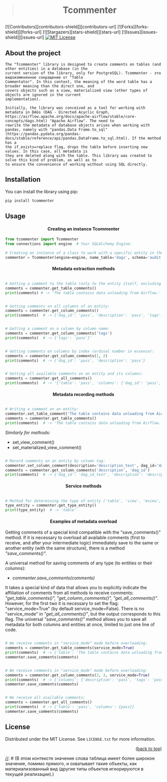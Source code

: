 > # <p align="center">Tcommenter</p>

[![Contributors][contributors-shield]][contributors-url]
[![Forks][forks-shield]][forks-url]
[![Stargazers][stars-shield]][stars-url]
[![Issues][issues-shield]][issues-url]
[![MIT License][license-shield]][license-url]

## About the project

    The "Tcommenter" library is designed to create comments on tables (and other entities) in a database (in the 
    current version of the library, only for PostgreSQL). Tcommenter - это видоизмененное сокращение от "Table 
    Commentator". In this context, the meaning of the word table has a broader meaning than the direct one, and 
    covers objects such as a view, materialized view (other types of objects are ignored in the current 
    implementation).

    Initially, the library was conceived as a tool for working with metadata in DAGs (DAG - Directed Acyclic Graph,
    https://airflow.apache.org/docs/apache-airflow/stable/core-concepts/dags.html) "Apache Airflow". The need to
    rewrite the metadata of database objects arises when working with pandas, namely with "pandas.Data Frame.to_sql"
    (https://pandas.pydata.org/pandas-docs/stable/reference/api/pandas.DataFrame.to_sql.html). If the method has a
    the if_exists=replace flag, drops the table before inserting new values. In this case, all metadata is
    they are deleted along with the table. This library was created to solve this kind of problem, as well as to
    to ensure the convenience of working without using SQL directly.


## Installation
You can install the library using pip:
```sh
pip install tcommenter
```

[//]: # (## <p align="center"> Примеры использования</p> )
## Usage

[//]: # (- Создание экземпляра Tcommenter)
#### <p align="center">Creating an instance Tcommenter</p>
```python
from tcommenter import Tcommenter
from connections import engine  # Your SQLAlchemy Engine:

# Creating an instance of a class to work with a specific entity in the database:
commenter = Tcommenter(engine=engine, name_table='dags', schema='audit')
```

[//]: # (- Metadata extraction methods:)
#### <p align="center">Metadata extraction methods</p>

```python

# Getting a comment to the table (only to the entity itself, excluding comments to columns):
comments = commenter.get_table_comments() 
print(comments) # -> 'The table contains data unloading from Airflow.'

```


```python

# Getting comments on all columns of an entity:
comments = commenter.get_column_comments()
print(comments)  # -> {'dag_id': 'pass', 'description': 'pass', 'tags': 'pass', pass}

```

```python

# Getting a comment on a column by column name:
comments = commenter.get_column_comments('tags')
print(comments)  # -> {'tags': 'pass'}'

````

```python

# Getting comments on columns by index (ordinal number in essence):
comments = commenter.get_column_comments(1, 2)
print(comments)  # -> {'dag_id': 'pass', 'description': 'pass'}

````
```python

# Getting all available comments on an entity and its columns:
comments = commenter.get_all_comments()
print(comments)  # -> '{'table': 'pass', 'columns': {'dag_id': 'pass', 'description': 'pass', pass}}'

````

[//]: # (- Metadata recording methods:)
#### <p align="center">Metadata recording methods</p>

```python

# Writing a comment on an entity:
commenter.set_table_comment('The table contains data unloading from Airflow.')
comments = commenter.get_table_comments()
print(comments)  # -> 'The table contains data unloading from Airflow.'

````

*Similarly for methods:*
* set_view_comment() 
* set_materialized_view_comment()

```python

# Record comments on an entity by column tag:
commenter.set_column_comment(description='description_test', dag_id='dag_id_test')
comments = commenter.get_column_comments('description', 'dag_id')
print(comments)  # -> {'dag_id': 'dag_id_test', 'description': 'description_test'}

````

[//]: # (# -------------------------------Service methods:)
#### <p align="center">Service methods</p>

```python

# Method for determining the type of entity ('table', 'view', 'mview', ...)
type_entity = commenter.get_type_entity()
print(type_entity)  # -> 'table'

````

[//]: # (# ------------------------------- Examples of metadata overload:)
#### <p align="center">Examples of metadata overload</p>

Getting comments of a special kind compatible with the "save_comments()" method.
If it is necessary to overload all available comments (first to receive, and after your intermediate
logic) immediately save to the same or another entity (with the same structure), there is a method  _"save_comments()"_.

A universal method for saving comments of any type (to entities or their columns):
- _commenter.save_comments(comments)_

It takes a special kind of data that allows you to explicitly indicate the affiliation of comments from all methods
to receive comments: _"get_table_comments()", "get_column_comments()", "get_all_comments()"_.
However, for the first two it is necessary to set the flag: "service_mode=True" (by default service_mode=False).
There is no "service_mode" in _"get_all_comments()"_, but the output corresponds to this flag. 
The universal _"save_comments()"_ method allows you to save all metadata for both columns and entities at once,
limited to just one line of code.

```python

# We receive comments in "service_mode" mode before overloading:
comments = commenter.get_table_comments(service_mode=True)
print(comments)  # -> {'table': 'The table contains data unloading from Airflow.'}
commenter.save_comments(comments)

````

````python

# We receive comments in "service_mode" mode before overloading:
comments = commenter.get_column_comments(2, 3, service_mode=True)
print(comments)  # -> {'columns': {'description': 'pass', 'tags': 'pass'}}
commenter.save_comments(comments)

````

````python

# We receive all available comments:
comments = commenter.get_all_comments()
print(comments)  # -> {'table': 'pass', 'columns': {pass}}
commenter.save_comments(comments)

````


<!-- LICENSE -->
## License

Distributed under the MIT License. See `LICENSE.txt` for more information.

<p align="right">(<a href="#readme-top">back to top</a>)</p>



















[//]: # ()
[//]: # (1. Get a free API Key at [https://example.com]&#40;https://example.com&#41;)

[//]: # (2. Clone the repo)

[//]: # (   ```)

[//]: # (   git clone https://github.com/github_username/repo_name.git)

[//]: # (   ```)

[//]: # ()
[//]: # ( - A module for working with table metadata &#40;comments on tables, views, materialized views, and columns&#41;)

[//]: # (                in PostgreSQL.)

[//]: # (<div style="text-align: center;">)

[//]: # (    <img src="images/HR_BOT.png" style="width: 500px; height: 300px;" alt="Hr Bot">)

[//]: # (</div>)


<!-- License | Лицензия -->
[license-shield]: https://img.shields.io/github/license/ArtemXYZ/mv_pars.svg?style=for-the-badge
[license-url]: https://github.com/ArtemXYZ/mv_pars/blob/master/LICENSE.txt

<!-- Logo | Лого  + [product-screenshot]: -->
[main_logo]: docs/images_project/logo.png
[logo_mini]: docs/images_project/lg.png

<!-- Logo + page home lib | Ссылки на библиотеки, используемые в разработке -->
[Next.js]: https://img.shields.io/badge/next.js-000000?style=for-the-badge&logo=nextdotjs&logoColor=white
[Next-url]: https://nextjs.org/
[React.js]: https://img.shields.io/badge/React-20232A?style=for-the-badge&logo=react&logoColor=61DAFB
[React-url]: https://reactjs.org/

[//]: # (В этом контексте значение слова таблица имеет более широкое значение, 
помимо прямого, и охватывает такие объекты, как материализованный вид
(другие типы объектов игнорируются в текущей реализации).)
